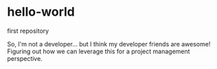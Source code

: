 hello-world
===========

first repository

So, I'm not a developer... but I think my developer friends are awesome! 
Figuring out how we can leverage this for a project management perspective.

